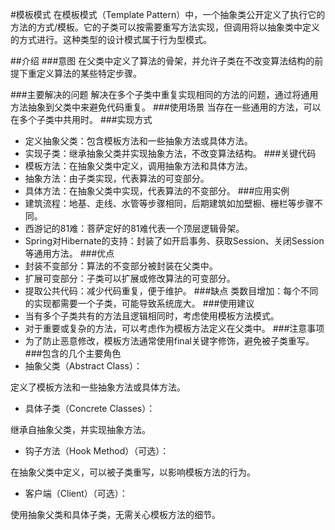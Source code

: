 #模板模式
在模板模式（Template Pattern）中，一个抽象类公开定义了执行它的方法的方式/模板。它的子类可以按需要重写方法实现，但调用将以抽象类中定义的方式进行。这种类型的设计模式属于行为型模式。

##介绍
###意图
在父类中定义了算法的骨架，并允许子类在不改变算法结构的前提下重定义算法的某些特定步骤。

###主要解决的问题
解决在多个子类中重复实现相同的方法的问题，通过将通用方法抽象到父类中来避免代码重复。
###使用场景
当存在一些通用的方法，可以在多个子类中共用时。
###实现方式
* 定义抽象父类：包含模板方法和一些抽象方法或具体方法。
* 实现子类：继承抽象父类并实现抽象方法，不改变算法结构。
###关键代码
* 模板方法：在抽象父类中定义，调用抽象方法和具体方法。
* 抽象方法：由子类实现，代表算法的可变部分。
* 具体方法：在抽象父类中实现，代表算法的不变部分。
###应用实例
* 建筑流程：地基、走线、水管等步骤相同，后期建筑如加壁橱、栅栏等步骤不同。
* 西游记的81难：菩萨定好的81难代表一个顶层逻辑骨架。
* Spring对Hibernate的支持：封装了如开启事务、获取Session、关闭Session等通用方法。
###优点
* 封装不变部分：算法的不变部分被封装在父类中。
* 扩展可变部分：子类可以扩展或修改算法的可变部分。
* 提取公共代码：减少代码重复，便于维护。
###缺点
类数目增加：每个不同的实现都需要一个子类，可能导致系统庞大。
###使用建议
* 当有多个子类共有的方法且逻辑相同时，考虑使用模板方法模式。
* 对于重要或复杂的方法，可以考虑作为模板方法定义在父类中。
###注意事项
* 为了防止恶意修改，模板方法通常使用final关键字修饰，避免被子类重写。
###包含的几个主要角色
* 抽象父类（Abstract Class）：

定义了模板方法和一些抽象方法或具体方法。
* 具体子类（Concrete Classes）：

继承自抽象父类，并实现抽象方法。
* 钩子方法（Hook Method）（可选）：

在抽象父类中定义，可以被子类重写，以影响模板方法的行为。
* 客户端（Client）（可选）：

使用抽象父类和具体子类，无需关心模板方法的细节。